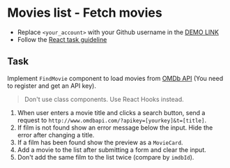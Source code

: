 # Movies list - Fetch movies
- Replace `<your_account>` with your Github username in the
 [DEMO LINK](https://Graniecki.github.io/react_movies-list-fetch-movies/)
- Follow the [React task guideline](https://github.com/mate-academy/react_task-guideline#react-tasks-guideline)

## Task
Implement `FindMovie` component to load movies from [OMDb API](http://www.omdbapi.com/) (You need to register and get an API key).

> Don't use class components. Use React Hooks instead.

1. When user enters a movie title and clicks a search button, send a request to `http://www.omdbapi.com/?apikey=[yourkey]&t=[title]`.
1. If film is not found show an error message below the input. Hide the error after changing a title.
1. If a film has been found show the preview as a `MovieCard`.
1. Add a movie to the list after submitting a form and clear the input.
1. Don't add the same film to the list twice (compare by `imdbId`).
